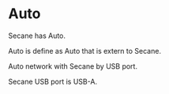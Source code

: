 # Auto

Secane has Auto.

Auto is define as Auto that is extern to Secane.

Auto network with Secane by USB port.

Secane USB port is USB-A.